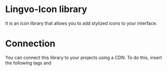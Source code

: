 # Lingvo-Icon library

It is an icon library that allows you to add stylized icons to your interface.

# Connection

You can connect this library to your projects using a CDN. To do this, insert the following tags <link> and <script> in the <head> section of your HTML document

```
  <link rel="stylesheet" href="https://rabbitarts.github.io/Lingvo-Icon/style.css">
  <script src="https://rabbitarts.github.io/Lingvo-Icon/lingvo-icons.js"></script>
```
  
# Example of use

```
  <i class="li-solid home"></i>
```
```
  <i class='li-solid angle_left'></i>
````
# Icon styles
  
Icons have 3 default styles: *li-solid*, *li-regular*, *li-brand*, each of which means the style of the icon: for example, li-solid means that the icon will be filled with color completely and li-regular means that the icon will look like a stroke

# Here's an example of how to use the *li-solid*, *li-regular*, and *li-brand* classes to use icons in your projects
  
```
  <!-- Filled with color icons -->
<i class="li-solid your-icon-class"></i>

<!-- Underlined icons -->
<i class="li-regular your-icon-class"></i>

Icons of companies and brands -->
<i class="li-brand your-icon-class"></i>
```  
  
# Additional information
  
For more information and usage examples, please refer to our library documentation.
  
Thank you for using our library! We tried to collect and create the best and most beautiful icons for your projects and commercial use!
